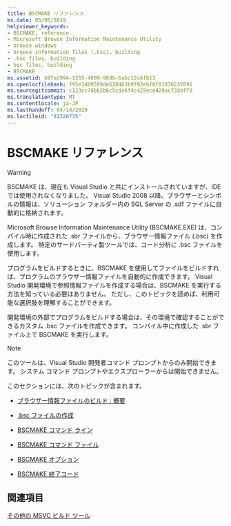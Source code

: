 ```yaml
---
title: BSCMAKE リファレンス
ms.date: 05/06/2019
helpviewer_keywords:
- BSCMAKE, reference
- Microsoft Browse Information Maintenance Utility
- browse windows
- browse information files (.bsc), building
- .bsc files, building
- bsc files, building
- BSCMAKE
ms.assetid: b97ad994-1355-4809-98db-6abc12c6fb13
ms.openlocfilehash: f95e34b9599de628463b9f92ebf8f01036237891
ms.sourcegitcommit: c123cc76bb2b6c5cde6f4c425ece420ac733bf70
ms.translationtype: MT
ms.contentlocale: ja-JP
ms.lasthandoff: 04/14/2020
ms.locfileid: "81320735"
---
```

# <a name="bscmake-reference"></a>BSCMAKE リファレンス

> [!WARNING]
> BSCMAKE は、現在も Visual Studio と共にインストールされていますが、IDE では使用されなくなりました。 Visual Studio 2008 以降、ブラウザーとシンボルの情報は、ソリューション フォルダー内の SQL Server の .sdf ファイルに自動的に格納されます。

Microsoft Browse Information Maintenance Utility (BSCMAKE.EXE) は、コンパイル時に作成された .sbr ファイルから、ブラウザー情報ファイル (.bsc) を作成します。 特定のサードパーティ製ツールでは、コード分析に .bsc ファイルを使用します。

プログラムをビルドするときに、BSCMAKE を使用してファイルをビルドすれば、プログラムのブラウザー情報ファイルを自動的に作成できます。 Visual Studio 開発環境で参照情報ファイルを作成する場合は、BSCMAKE を実行する方法を知っている必要はありません。 ただし、このトピックを読めば、利用可能な選択肢を理解することができます。

開発環境の外部でプログラムをビルドする場合は、その環境で確認することができるカスタム .bsc ファイルを作成できます。 コンパイル中に作成した .sbr ファイル上で BSCMAKE を実行します。

> [!NOTE]
> このツールは、Visual Studio 開発者コマンド プロンプトからのみ開始できます。 システム コマンド プロンプトやエクスプローラーからは開始できません。

このセクションには、次のトピックが含まれます。

- [ブラウザー情報ファイルのビルド : 概要](building-browse-information-files-overview.md)

- [.bsc ファイルの作成](building-a-dot-bsc-file.md)

- [BSCMAKE コマンド ライン](bscmake-command-line.md)

- [BSCMAKE コマンド ファイル](bscmake-command-file-response-file.md)

- [BSCMAKE オプション](bscmake-options.md)

- [BSCMAKE 終了コード](bscmake-exit-codes.md)

## <a name="see-also"></a>関連項目

[その他の MSVC ビルド ツール](c-cpp-build-tools.md)
